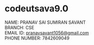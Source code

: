# codeutsava9.0
NAME: PRANAV SAI SUMIRAN SAVANT
<br>
BRANCH: CSE
<br>
EMAIL ID: pranavsavant1056@gmail.com
<br>
PHONE NUMBER: 7842609049

